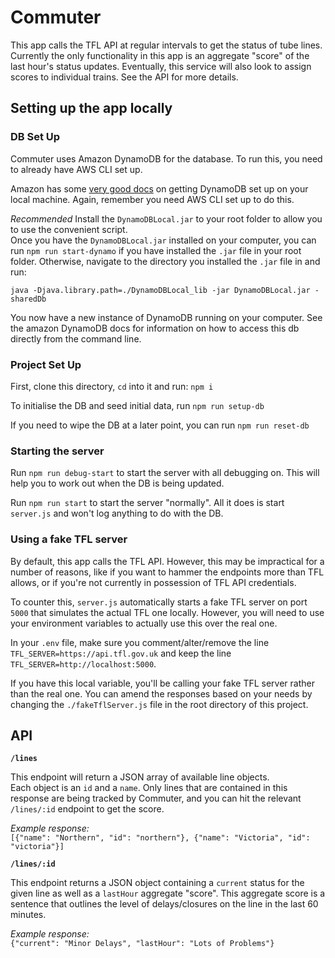 # Commuter

This app calls the TFL API at regular intervals to get the status of tube lines.
Currently the only functionality in this app is an aggregate "score" of the last hour's status updates. Eventually, this service will also look to assign scores to individual trains. See the API for more details.

## Setting up the app locally

### DB Set Up
Commuter uses Amazon DynamoDB for the database. To run this, you need to already have AWS CLI set up.

Amazon has some [very good docs](http://docs.aws.amazon.com/amazondynamodb/latest/developerguide/DynamoDBLocal.html)
on getting DynamoDB set up on your local machine. Again, remember you need AWS CLI set up to do this.  

*Recommended* Install the `DynamoDBLocal.jar` to your root folder to allow you to use the convenient script.        
Once you have the `DynamoDBLocal.jar` installed on your computer, you can run `npm run start-dynamo` if you have installed the `.jar` file in your root folder. Otherwise, navigate to the directory you installed the `.jar` file in and run:  

`java -Djava.library.path=./DynamoDBLocal_lib -jar DynamoDBLocal.jar -sharedDb`  

You now have a new instance of DynamoDB running on your computer. See the amazon DynamoDB docs for information on how to access this db directly from the command line.

### Project Set Up
First, clone this directory, `cd` into it and run: `npm i`

To initialise the DB and seed initial data, run `npm run setup-db`

If you need to wipe the DB at a later point, you can run `npm run reset-db`

### Starting the server
Run `npm run debug-start` to start the server with all debugging on. This will help you to work out when the DB is being updated.  

Run `npm run start` to start the server "normally". All it does is start `server.js` and won't log anything to do with the DB.  


### Using a fake TFL server
By default, this app calls the TFL API. However, this may be impractical for a number of reasons, like if you want to hammer the endpoints more than TFL allows, or if you're not currently in possession of TFL API credentials.  

To counter this, `server.js` automatically starts a fake TFL server on port `5000` that simulates the actual TFL one locally. However, you will need to use your environment variables to actually use this over the real one.    

In your `.env` file, make sure you comment/alter/remove the line `TFL_SERVER=https://api.tfl.gov.uk` and keep the line `TFL_SERVER=http://localhost:5000`.  

If you have this local variable, you'll be calling your fake TFL server rather than the real one. You can amend the responses based on your needs by changing the `./fakeTflServer.js` file in the root directory of this project.

## API

**`/lines`**  

This endpoint will return a JSON array of available line objects.  
Each object is an `id` and a `name`. Only lines that are contained in this response are being tracked by Commuter, and you can hit the relevant `/lines/:id` endpoint to get the score.  

*Example response:*  
`[{"name": "Northern", "id": "northern"}, {"name": "Victoria", "id": "victoria"}]`  

**`/lines/:id`**

This endpoint returns a JSON object containing a `current` status for the given line as well as a `lastHour` aggregate "score". This aggregate score is a sentence that outlines the level of delays/closures on the line in the last 60 minutes.  

*Example response:*  
`{"current": "Minor Delays", "lastHour": "Lots of Problems"}`
